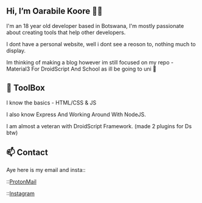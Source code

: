 ## Hi, I’m Oarabile Koore ✋🏽

I'm an 18 year old developer based in Botswana,
I'm mostly passionate about creating tools that
help other developers.

I dont have a personal website, well i dont see
a reoson to, nothing much to display.


Im thinking of making a blog however im still focused
on my repo - Material3 For DroidScript
And School as ill be going to uni 🫠

## 🧰 ToolBox

I know the basics - HTML/CSS & JS

I also know Express And Working Around With NodeJS.

I am almost a veteran with DroidScript Framework.
(made 2 plugins for Ds btw)

## 📫 Contact

Aye here is my email and insta::

::[ProtonMail](oarabilekoore@protonmail.com)


::[Instagram](https://www.instagram.com/oneofakind_tm/)
